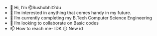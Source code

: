 - 👋 Hi, I’m @Sushobhit2du
- 👀 I’m interested in anything that comes handy in my future.
- 🌱 I’m currently completing my B.Tech Computer Science Engineering 
- 💞️ I’m looking to collaborate on Basic codes
- 📫 How to reach me- IDK 😶 New id

<!---
Sushobhit2du/Sushobhit2du is a ✨ special ✨ repository because its `README.md` (this file) appears on your GitHub profile.
You can click the Preview link to take a look at your changes.
--->
